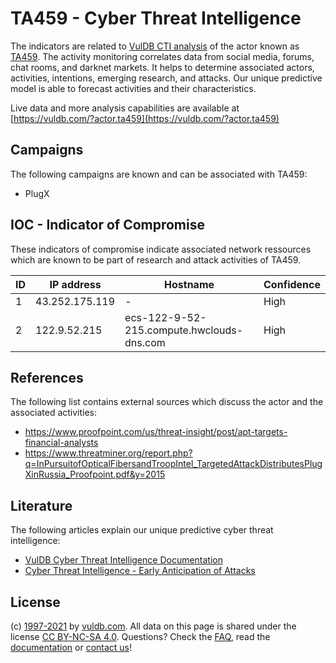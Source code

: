 # TA459 - Cyber Threat Intelligence

The indicators are related to [VulDB CTI analysis](https://vuldb.com/?doc.cti) of the actor known as [TA459](https://vuldb.com/?actor.ta459). The activity monitoring correlates data from social media, forums, chat rooms, and darknet markets. It helps to determine associated actors, activities, intentions, emerging research, and attacks. Our unique predictive model is able to forecast activities and their characteristics.

Live data and more analysis capabilities are available at [https://vuldb.com/?actor.ta459](https://vuldb.com/?actor.ta459)

## Campaigns

The following campaigns are known and can be associated with TA459:

* PlugX

## IOC - Indicator of Compromise

These indicators of compromise indicate associated network ressources which are known to be part of research and attack activities of TA459.

ID | IP address | Hostname | Confidence
-- | ---------- | -------- | ----------
1 | 43.252.175.119 | - | High
2 | 122.9.52.215 | ecs-122-9-52-215.compute.hwclouds-dns.com | High

## References

The following list contains external sources which discuss the actor and the associated activities:

* https://www.proofpoint.com/us/threat-insight/post/apt-targets-financial-analysts
* https://www.threatminer.org/report.php?q=InPursuitofOpticalFibersandTroopIntel_TargetedAttackDistributesPlugXinRussia_Proofpoint.pdf&y=2015

## Literature

The following articles explain our unique predictive cyber threat intelligence:

* [VulDB Cyber Threat Intelligence Documentation](https://vuldb.com/?doc.cti)
* [Cyber Threat Intelligence - Early Anticipation of Attacks](https://www.scip.ch/en/?labs.20201022)

## License

(c) [1997-2021](https://vuldb.com/?doc.changelog) by [vuldb.com](https://vuldb.com/?doc.about). All data on this page is shared under the license [CC BY-NC-SA 4.0](https://creativecommons.org/licenses/by-nc-sa/4.0/). Questions? Check the [FAQ](https://vuldb.com/?doc.faq), read the [documentation](https://vuldb.com/?doc) or [contact us](https://vuldb.com/?contact)!
